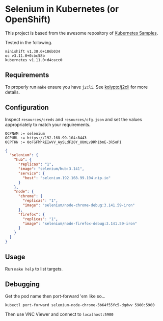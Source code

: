 # Selenium in Kubernetes (or OpenShift)

This project is based from the awesome repository of 
[Kubernetes Samples](https://github.com/kubernetes/examples/tree/master/staging/selenium).

Tested in the following.

```
minishift v1.30.0+186b034
oc v3.11.0+0cbc58b
kubernetes v1.11.0+d4cacc0
```

## Requirements

To properly run `make` ensure you have `j2cli`. See 
[kolypto/j2cli](https://github.com/kolypto/j2cli) for more
details.

## Configuration

Inspect `resources/creds` and `resources/cfg.json` and set 
the values appropriately to match your requirements.

```
OCPNAM := selenium
OCPURL := https://192.168.99.104:8443
OCPTKN := 0oFGFhhkEIwVV_AySLdF20Y_UUmLvDRh1bnE-3R5oPI
```

```json
{
  "selenium": {
    "hub": {
      "replicas": "1",
      "image": "selenium/hub:3.141",
      "service": {
        "host": "selenium.192.168.99.104.nip.io"
      }
    },
    "node": {
      "chrome": {
        "replicas": "1",
        "image": "selenium/node-chrome-debug:3.141.59-iron"
      },
      "firefox": {
        "replicas": "1",
        "image": "selenium/node-firefox-debug:3.141.59-iron"
      }
    }
  }
}
```

## Usage

Run `make help` to list targets.

## Debugging

Get the pod name then port-forward 'em like so...

```
kubectl port-forward selenium-node-chrome-5b64f55fc5-dqdwv 5900:5900
```

Then use VNC Viewer and connect to `localhost:5900`